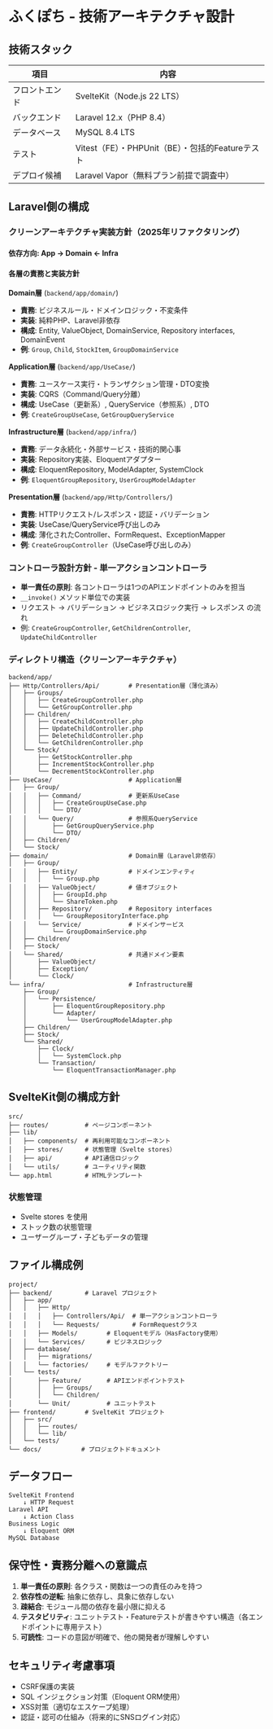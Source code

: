 # ふくぽち - 技術アーキテクチャ設計

## 技術スタック

| 項目 | 内容 |
|------|------|
| フロントエンド | SvelteKit（Node.js 22 LTS） |
| バックエンド | Laravel 12.x（PHP 8.4） |
| データベース | MySQL 8.4 LTS |
| テスト | Vitest（FE）・PHPUnit（BE）・包括的Featureテスト |
| デプロイ候補 | Laravel Vapor（無料プラン前提で調査中） |

## Laravel側の構成

### クリーンアーキテクチャ実装方針（2025年リファクタリング）

#### 依存方向: App → Domain ← Infra

#### 各層の責務と実装方針

**Domain層** (`backend/app/domain/`)
- **責務**: ビジネスルール・ドメインロジック・不変条件
- **実装**: 純粋PHP、Laravel非依存
- **構成**: Entity, ValueObject, DomainService, Repository interfaces, DomainEvent
- **例**: `Group`, `Child`, `StockItem`, `GroupDomainService`

**Application層** (`backend/app/UseCase/`)
- **責務**: ユースケース実行・トランザクション管理・DTO変換
- **実装**: CQRS（Command/Query分離）
- **構成**: UseCase（更新系）, QueryService（参照系）, DTO
- **例**: `CreateGroupUseCase`, `GetGroupQueryService`

**Infrastructure層** (`backend/app/infra/`)
- **責務**: データ永続化・外部サービス・技術的関心事
- **実装**: Repository実装、Eloquentアダプター
- **構成**: EloquentRepository, ModelAdapter, SystemClock
- **例**: `EloquentGroupRepository`, `UserGroupModelAdapter`

**Presentation層** (`backend/app/Http/Controllers/`)
- **責務**: HTTPリクエスト/レスポンス・認証・バリデーション
- **実装**: UseCase/QueryService呼び出しのみ
- **構成**: 薄化されたController、FormRequest、ExceptionMapper
- **例**: `CreateGroupController`（UseCase呼び出しのみ）

### コントローラ設計方針 - 単一アクションコントローラ

- **単一責任の原則**: 各コントローラは1つのAPIエンドポイントのみを担当
- `__invoke()` メソッド単位での実装
- リクエスト → バリデーション → ビジネスロジック実行 → レスポンス の流れ
- 例: `CreateGroupController`, `GetChildrenController`, `UpdateChildController`

### ディレクトリ構造（クリーンアーキテクチャ）
```
backend/app/
├── Http/Controllers/Api/        # Presentation層（薄化済み）
│   ├── Groups/
│   │   ├── CreateGroupController.php
│   │   └── GetGroupController.php
│   ├── Children/
│   │   ├── CreateChildController.php
│   │   ├── UpdateChildController.php
│   │   ├── DeleteChildController.php
│   │   └── GetChildrenController.php
│   └── Stock/
│       ├── GetStockController.php
│       ├── IncrementStockController.php
│       └── DecrementStockController.php
├── UseCase/                     # Application層
│   ├── Group/
│   │   ├── Command/             # 更新系UseCase
│   │   │   ├── CreateGroupUseCase.php
│   │   │   └── DTO/
│   │   └── Query/               # 参照系QueryService
│   │       ├── GetGroupQueryService.php
│   │       └── DTO/
│   ├── Children/
│   └── Stock/
├── domain/                      # Domain層（Laravel非依存）
│   ├── Group/
│   │   ├── Entity/              # ドメインエンティティ
│   │   │   └── Group.php
│   │   ├── ValueObject/         # 値オブジェクト
│   │   │   ├── GroupId.php
│   │   │   └── ShareToken.php
│   │   ├── Repository/          # Repository interfaces
│   │   │   └── GroupRepositoryInterface.php
│   │   └── Service/             # ドメインサービス
│   │       └── GroupDomainService.php
│   ├── Children/
│   ├── Stock/
│   └── Shared/                  # 共通ドメイン要素
│       ├── ValueObject/
│       ├── Exception/
│       └── Clock/
└── infra/                       # Infrastructure層
    ├── Group/
    │   └── Persistence/
    │       ├── EloquentGroupRepository.php
    │       └── Adapter/
    │           └── UserGroupModelAdapter.php
    ├── Children/
    ├── Stock/
    └── Shared/
        ├── Clock/
        │   └── SystemClock.php
        └── Transaction/
            └── EloquentTransactionManager.php
```

## SvelteKit側の構成方針

```
src/
├── routes/          # ページコンポーネント
├── lib/
│   ├── components/  # 再利用可能なコンポーネント
│   ├── stores/      # 状態管理（Svelte stores）
│   ├── api/         # API通信ロジック
│   └── utils/       # ユーティリティ関数
└── app.html         # HTMLテンプレート
```

### 状態管理

- Svelte stores を使用
- ストック数の状態管理
- ユーザーグループ・子どもデータの管理

## ファイル構成例

```
project/
├── backend/         # Laravel プロジェクト
│   ├── app/
│   │   ├── Http/
│   │   │   ├── Controllers/Api/  # 単一アクションコントローラ
│   │   │   └── Requests/         # FormRequestクラス
│   │   ├── Models/        # Eloquentモデル（HasFactory使用）
│   │   └── Services/      # ビジネスロジック
│   ├── database/
│   │   ├── migrations/
│   │   └── factories/     # モデルファクトリー
│   └── tests/
│       ├── Feature/       # APIエンドポイントテスト
│       │   ├── Groups/
│       │   └── Children/
│       └── Unit/          # ユニットテスト
├── frontend/        # SvelteKit プロジェクト
│   ├── src/
│   │   ├── routes/
│   │   └── lib/
│   └── tests/
└── docs/           # プロジェクトドキュメント
```

## データフロー

```
SvelteKit Frontend
    ↓ HTTP Request
Laravel API
    ↓ Action Class
Business Logic
    ↓ Eloquent ORM
MySQL Database
```

## 保守性・責務分離への意識点

1. **単一責任の原則**: 各クラス・関数は一つの責任のみを持つ
2. **依存性の逆転**: 抽象に依存し、具象に依存しない
3. **疎結合**: モジュール間の依存を最小限に抑える
4. **テスタビリティ**: ユニットテスト・Featureテストが書きやすい構造（各エンドポイントに専用テスト）
5. **可読性**: コードの意図が明確で、他の開発者が理解しやすい

## セキュリティ考慮事項

- CSRF保護の実装
- SQL インジェクション対策（Eloquent ORM使用）
- XSS対策（適切なエスケープ処理）
- 認証・認可の仕組み（将来的にSNSログイン対応）